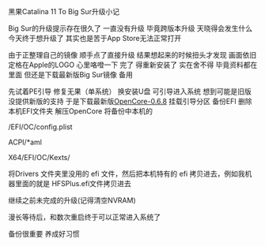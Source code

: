 黑果Catalina 11 To Big Sur升级小记

Big Sur的升级提示存在很久了 一直没有升级 毕竟跨版本升级 天晓得会发生什么 今天终于想升级了 其实也是苦于App Store无法正常打开

由于正整理自己的镜像 顺手点了直接升级 结果想起来的时候扭头才发现 画面依旧定格在Apple的LOGO 心里咯噔一下 完了 得重新安装了 实在舍不得 毕竟资料都在里面 但还是下载最新版Big Sur镜像 备用

先试着PE引导 修复无果（单系统） 换安装U盘 可引导进入系统 想到可能是旧版没提供新版的支持 于是下载最新版<a href="https://github.com/acidanthera/OpenCorePkg">OpenCore-0.6.8</a> 挂载引导分区 备份EFI 删除本机EFI文件夹 解压OpenCore 将备份中本机的

/EFI/OC/config.plist

ACPI/*aml

X64/EFI/OC/Kexts/

将Drivers 文件夹里没用的 efi 文件，然后把本机特有的 efi 拷贝进去，例如我机器里面的就是 HFSPlus.efi文件拷贝进去

继续之前未完成的升级(记得清空NVRAM)

漫长等待后，和数次重启终于可以正常进入系统了

备份很重要 养成好习惯
